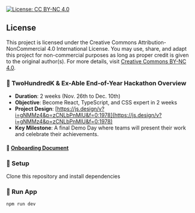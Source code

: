 [![License: CC BY-NC 4.0](https://img.shields.io/badge/License-CC%20BY--NC%204.0-lightgrey.svg)](https://creativecommons.org/licenses/by-nc/4.0/)

## License

This project is licensed under the Creative Commons Attribution-NonCommercial 4.0 International License. You may use, share, and adapt this project for non-commercial purposes as long as proper credit is given to the original author(s). For more details, visit [Creative Commons BY-NC 4.0](https://creativecommons.org/licenses/by-nc/4.0/).

### :memo: TwoHundredK & Ex-Able End-of-Year Hackathon Overview

- **Duration**: 2 weeks (Nov. 26th to Dec. 10th)
- **Objective**: Become React, TypeScript, and CSS expert in 2 weeks
- **Project Design**: [https://js.design/v?i=gNMMz4&p=zCNLbPnMlU&f=0:1978](https://js.design/v?i=gNMMz4&p=zCNLbPnMlU&f=0:1978)
- **Key Milestone**: A final Demo Day where teams will present their work and celebrate their achievements.

#### :page_facing_up: [Onboarding Document](https://github.com/tianchengc/exable-admin/wiki/Hackathon-Onboarding-Document)

### :wrench: Setup

Clone this repository and install dependencies

### :wrench: Run App 

```bash
npm run dev
```
